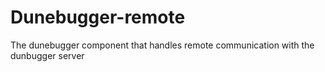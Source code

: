 # Dunebugger-remote
The dunebugger component that handles remote communication with the dunbugger server
